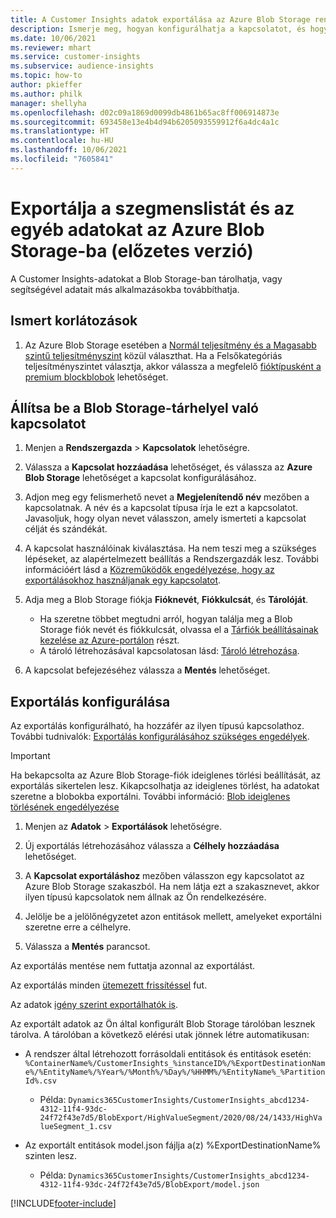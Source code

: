 ```yaml
---
title: A Customer Insights adatok exportálása az Azure Blob Storage rendszerbe
description: Ismerje meg, hogyan konfigurálhatja a kapcsolatot, és hogyan exportálhatja a Blob Storage-ba.
ms.date: 10/06/2021
ms.reviewer: mhart
ms.service: customer-insights
ms.subservice: audience-insights
ms.topic: how-to
author: pkieffer
ms.author: philk
manager: shellyha
ms.openlocfilehash: d02c09a1869d0099db4861b65ac8ff006914873e
ms.sourcegitcommit: 693458e13e4b4d94b6205093559912f6a4dc4a1c
ms.translationtype: HT
ms.contentlocale: hu-HU
ms.lasthandoff: 10/06/2021
ms.locfileid: "7605841"
---
```

# <a name="export-segment-list-and-other-data-to-azure-blob-storage-preview"></a>Exportálja a szegmenslistát és az egyéb adatokat az Azure Blob Storage-ba (előzetes verzió)

A Customer Insights-adatokat a Blob Storage-ban tárolhatja, vagy segítségével adatait más alkalmazásokba továbbíthatja.

## <a name="known-limitations"></a>Ismert korlátozások

1. Az Azure Blob Storage esetében a [Normál teljesítmény és a Magasabb szintű teljesítményszint](/azure/storage/blobs/storage-blob-performance-tiers) közül választhat. Ha a Felsőkategóriás teljesítményszintet választja, akkor válassza a megfelelő [fióktípusként a premium blockblobok](/azure/storage/common/storage-account-overview#types-of-storage-accounts) lehetőséget.

## <a name="set-up-the-connection-to-blob-storage"></a>Állítsa be a Blob Storage-tárhelyel való kapcsolatot

1. Menjen a **Rendszergazda** > **Kapcsolatok** lehetőségre.

1. Válassza a **Kapcsolat hozzáadása** lehetőséget, és válassza az **Azure Blob Storage** lehetőséget a kapcsolat konfigurálásához.

1. Adjon meg egy felismerhető nevet a **Megjelenítendő név** mezőben a kapcsolatnak. A név és a kapcsolat típusa írja le ezt a kapcsolatot. Javasoljuk, hogy olyan nevet válasszon, amely ismerteti a kapcsolat célját és szándékát.

1. A kapcsolat használóinak kiválasztása. Ha nem teszi meg a szükséges lépéseket, az alapértelmezett beállítás a Rendszergazdák lesz. További információért lásd a [Közreműködők engedélyezése, hogy az exportálásokhoz használjanak egy kapcsolatot](connections.md#allow-contributors-to-use-a-connection-for-exports).

1. Adja meg a Blob Storage fiókja **Fióknevét**, **Fiókkulcsát**, és **Tárolóját**.
    - Ha szeretne többet megtudni arról, hogyan találja meg a Blob Storage fiók nevét és fiókkulcsát, olvassa el a [Tárfiók beállításainak kezelése az Azure-portálon](/azure/storage/common/storage-account-manage) részt.
    - A tároló létrehozásával kapcsolatosan lásd: [Tároló létrehozása](/azure/storage/blobs/storage-quickstart-blobs-portal#create-a-container).

1. A kapcsolat befejezéséhez válassza a **Mentés** lehetőséget. 

## <a name="configure-an-export"></a>Exportálás konfigurálása

Az exportálás konfigurálható, ha hozzáfér az ilyen típusú kapcsolathoz. További tudnivalók: [Exportálás konfigurálásához szükséges engedélyek](export-destinations.md#set-up-a-new-export).

> [!IMPORTANT]
> Ha bekapcsolta az Azure Blob Storage-fiók ideiglenes törlési beállítását, az exportálás sikertelen lesz. Kikapcsolhatja az ideiglenes törlést, ha adatokat szeretne a blobokba exportálni. További információ: [Blob ideiglenes törlésének engedélyezése](/azure/storage/blobs/soft-delete-blob-enable.md)

1. Menjen az **Adatok** > **Exportálások** lehetőségre.

1. Új exportálás létrehozásához válassza a **Célhely hozzáadása** lehetőséget.

1. A **Kapcsolat exportáláshoz** mezőben válasszon egy kapcsolatot az Azure Blob Storage szakaszból. Ha nem látja ezt a szakasznevet, akkor ilyen típusú kapcsolatok nem állnak az Ön rendelkezésére.

1. Jelölje be a jelölőnégyzetet azon entitások mellett, amelyeket exportálni szeretne erre a célhelyre.

1. Válassza a **Mentés** parancsot.

Az exportálás mentése nem futtatja azonnal az exportálást.

Az exportálás minden [ütemezett frissítéssel](system.md#schedule-tab) fut.     

Az adatok [igény szerint exportálhatók is](export-destinations.md#run-exports-on-demand). 

Az exportált adatok az Ön által konfigurált Blob Storage tárolóban lesznek tárolva. A tárolóban a következő elérési utak jönnek létre automatikusan:

- A rendszer által létrehozott forrásoldali entitások és entitások esetén:   
  `%ContainerName%/CustomerInsights_%instanceID%/%ExportDestinationName%/%EntityName%/%Year%/%Month%/%Day%/%HHMM%/%EntityName%_%PartitionId%.csv`  
  - Példa: `Dynamics365CustomerInsights/CustomerInsights_abcd1234-4312-11f4-93dc-24f72f43e7d5/BlobExport/HighValueSegment/2020/08/24/1433/HighValueSegment_1.csv`
 
- Az exportált entitások model.json fájlja a(z) %ExportDestinationName% szinten lesz.  
  - Példa: `Dynamics365CustomerInsights/CustomerInsights_abcd1234-4312-11f4-93dc-24f72f43e7d5/BlobExport/model.json`

[!INCLUDE[footer-include](../includes/footer-banner.md)]
